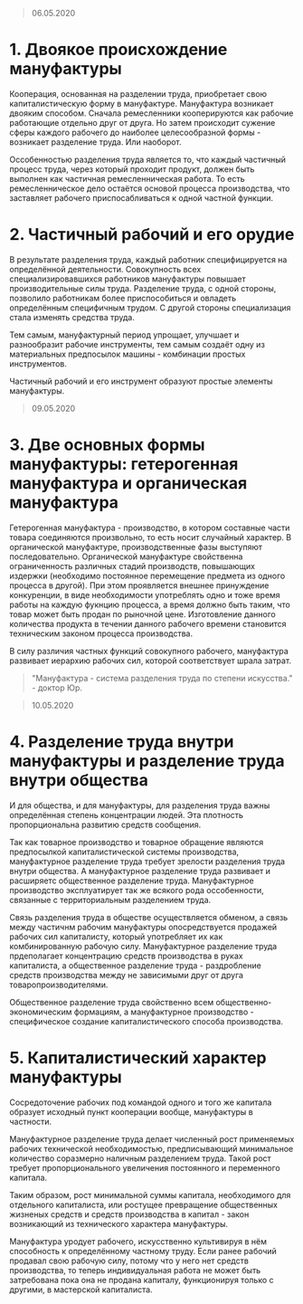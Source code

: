> 06.05.2020
# 1. Двоякое происхождение мануфактуры
Кооперация, основанная на разделении труда, приобретает свою капиталистическую форму в мануфактуре. Мануфактура возникает двояким способом. Сначала ремесленники кооперируются как рабочие работающие отдельно друг от друга. Но затем происходит сужение сферы каждого рабочего до наиболее целесообразной формы - возникает разделение труда. Или наоборот.

Оссобенностью разделения труда является то, что каждый частичный процесс труда, через который проходит продукт, должен быть выполнен как частичная ремесленническая работа. То есть ремесленническое дело остаётся основой процесса производства, что заставляет рабочего приспосабливаться к одной частной функции.

# 2. Частичный рабочий и его орудие
В результате разделения труда, каждый работник специфицируется на определённой деятельности. Совокупность всех специализировавшихся работников мануфактуры повышает производительные силы труда. Разделение  труда, с одной стороны, позволило работникам более приспособиться и овладеть определённым специфичным трудом. С другой стороны специализация стала изменять средства труда.

Тем самым, мануфактурный период упрощает, улучшает и разнообразит рабочие инструменты, тем самым создаёт одну из материальных предпосылок машины - комбинации простых инструментов.

Частичный рабочий и его инструмент образуют простые элементы мануфактуры.

> 09.05.2020
# 3. Две основных формы мануфактуры: гетерогенная мануфактура и органическая мануфактура
Гетерогенная мануфактура - производство, в котором составные части товара соединяются произвольно, то есть носит случайный характер. В органической мануфактуре, производственные фазы выступяют последовательно. Органической мануфактуре свойственна ограниченность различных стадий производств, повышающих издержки (необходимо постоянное перемещение предмета из одного процесса в другой). При этом проявляется внешнее принуждение конкуренции, в виде необходимости употреблять одно и тоже время работы на каждую фукнцию процесса, а время должно быть таким, что товар может быть продан по рыночной цене. Изготовление данного количества продукта в течении данного рабочего времени становится техническим законом процесса производства.

В силу различия частных функций совокупного рабочего, мануфактура развивает иерархию рабочих сил, которой соответствует шрала затрат.
> "Мануфактура - система разделения труда по степени искусства." - доктор Юр.

> 10.05.2020
# 4. Разделение труда внутри мануфактуры и разделение труда внутри общества
И для общества, и для мануфактуры, для разделения труда важны определённая степень концентрации людей. Эта плотность пропорциональна развитию средств сообщения.

Так как товарное производство и товарное обращение являются предпосылкой капиталистической системы производства, мануфактурное разделение  труда требует зрелости разделения труда внутри общества. А мануфактурное разделение труда развивает и расширяетс общественное разделение труда. Мануфактурное производство эксплуатирует так же всякого рода оссобенности, связанные с территориальным разделением труда.

Связь разделения труда в обществе осуществляется обменом, а связь между частичнм рабочим мануфактуры опосредствуется продажей рабочих сил капиталисту, который употребляет их как комбинированную рабочую силу. Мануфактурное разделение труда прдеполагает концентрацию средств производства в руках капиталиста, а общественное разделение труда - раздробление средств производства между не зависимыми друг от друга товаропроизводителями.

Общественное разделение труда свойственно всем общественно-экономическим формациям, а мануфактурное производство - специфическое создание капиталистического способа производства.

# 5. Капиталистический характер мануфактуры
Сосредоточение рабочих под командой одного и того же капитала образует исходный пункт кооперации вообще, мануфактуры в частности.

Мануфактурное разделение труда делает численный рост применяемых рабочих технической необходимостью, предписывающий минимальное количество соразмерно наличным разделением труда. Такой рост требует пропорционального увеличения постоянного и переменного капитала.

Таким образом, рост минимальной суммы капитала, необходимого для отдельного капиталиста, или ростущее превращение общественных жизненых средств и средств производства в капитал - закон возникающий из технического характера мануфактуры.

Мануфактура уродует рабочего, искусственно культивируя в нём способность к определённому частному труду. Если ранее рабочий продавал свою рабочую силу, потому что у него нет средств производства, то теперь индивидуальная работа не может быть затребована пока она не продана капиталу, функционируя только с другими, в мастерской капиталиста.
